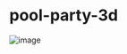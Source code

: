 ﻿# pool-party-3d

![image](https://github.com/user-attachments/assets/b491cb38-429a-476e-9bf9-501d8621ed16)
